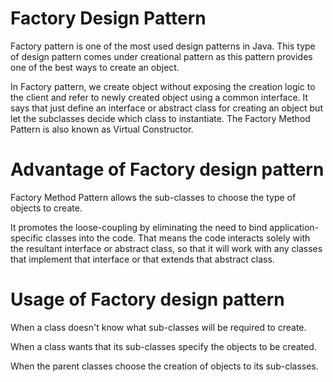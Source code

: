 # Factory Design Pattern
Factory pattern is one of the most used design patterns in Java. This type of design pattern comes under creational pattern as this pattern provides one of the best ways to create an object.

In Factory pattern, we create object without exposing the creation logic to the client and refer to newly created object using a common interface. It says that just define an interface or abstract class for creating an object but let the subclasses decide which class to instantiate. The Factory Method Pattern is also known as Virtual Constructor.

# Advantage of Factory design pattern
Factory Method Pattern allows the sub-classes to choose the type of objects to create.

It promotes the loose-coupling by eliminating the need to bind application-specific classes into the code. That means the code interacts solely with the resultant interface or abstract class, so that it will work with any classes that implement that interface or that extends that abstract class.

# Usage of Factory design pattern
When a class doesn't know what sub-classes will be required to create.

When a class wants that its sub-classes specify the objects to be created.

When the parent classes choose the creation of objects to its sub-classes.

